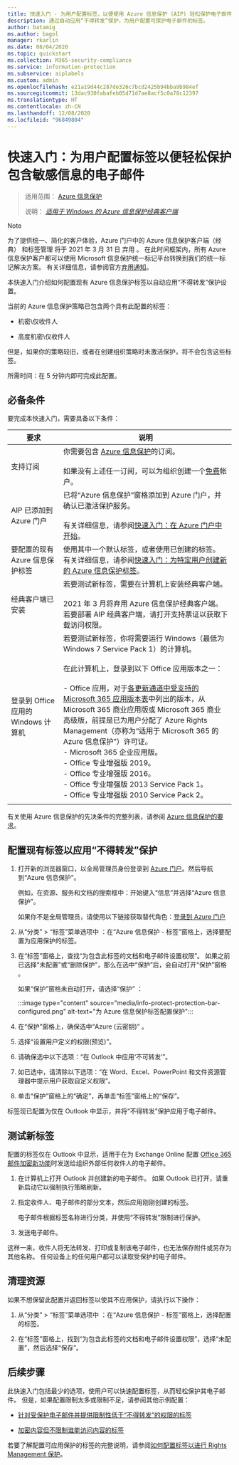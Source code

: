 ```yaml
---
title: 快速入门 - 为用户配置标签，以便使用 Azure 信息保护 (AIP) 轻松保护电子邮件
description: 通过自动应用“不得转发”保护，为用户配置可保护电子邮件的标签。
author: batamig
ms.author: bagol
manager: rkarlin
ms.date: 08/04/2020
ms.topic: quickstart
ms.collection: M365-security-compliance
ms.service: information-protection
ms.subservice: aiplabels
ms.custom: admin
ms.openlocfilehash: e21a19d44c287de326c7bcd2425b94bba9b984ef
ms.sourcegitcommit: 13dac930fabafeb05d71d7ae8acf5c0a78c12397
ms.translationtype: HT
ms.contentlocale: zh-CN
ms.lasthandoff: 12/08/2020
ms.locfileid: "96849804"
---
```

# <a name="quickstart-configure-a-label-for-users-to-easily-protect-emails-that-contain-sensitive-information"></a>快速入门：为用户配置标签以便轻松保护包含敏感信息的电子邮件

>适用范围：  [Azure 信息保护](https://azure.microsoft.com/pricing/details/information-protection)
>
> 说明： *[适用于 Windows 的 Azure 信息保护经典客户端](faqs.md#whats-the-difference-between-the-azure-information-protection-classic-and-unified-labeling-clients)*

>[!NOTE]
> 为了提供统一、简化的客户体验，Azure 门户中的 Azure 信息保护客户端（经典）  和标签管理  将于 2021 年 3 月 31 日  弃用  。 在此时间框架内，所有 Azure 信息保护客户都可以使用 Microsoft 信息保护统一标记平台转换到我们的统一标记解决方案。 有关详细信息，请参阅官方[弃用通知](https://aka.ms/aipclassicsunset)。

本快速入门介绍如何配置现有 Azure 信息保护标签以自动应用“不得转发”保护设置。

当前的 Azure 信息保护策略已包含两个具有此配置的标签：

- 机密\仅收件人

- 高度机密\仅收件人

但是，如果你的策略较旧，或者在创建组织策略时未激活保护，将不会包含这些标签。

所需时间：在 5 分钟内即可完成此配置。

## <a name="prerequisites"></a>必备条件

要完成本快速入门，需要具备以下条件：

|要求  |说明  |
|---------|---------|
|支持订阅     |  你需要包含 [Azure 信息保护](https://azure.microsoft.com/pricing/details/information-protection/)的订阅。 <br><br>如果没有上述任一订阅，可以为组织创建一个[免费](https://admin.microsoft.com/Signup/Signup.aspx?OfferId=87dd2714-d452-48a0-a809-d2f58c4f68b7)帐户。       |
|AIP 已添加到 Azure 门户    |  已将“Azure 信息保护”窗格添加到 Azure 门户，并确认已激活保护服务。 <br><br>有关详细信息，请参阅[快速入门：在 Azure 门户中开始](quickstart-viewpolicy.md)。       |
|要配置的现有 Azure 信息保护标签     | 使用其中一个默认标签，或者使用已创建的标签。 有关详细信息，请参阅[快速入门：为特定用户创建新的 Azure 信息保护标签](quickstart-label-specificusers.md)。 |
|经典客户端已安装    |   若要测试新标签，需要在计算机上安装经典客户端。 <br><br>2021 年 3 月将弃用 Azure 信息保护经典客户端。 若要部署 AIP 经典客户端，请打开支持票证以获取下载访问权限。  |
|登录到 Office 应用的 Windows 计算机 |若要测试新标签，你将需要运行 Windows（最低为 Windows 7 Service Pack 1）的计算机。 <br><br>在此计算机上，登录到以下 Office 应用版本之一： <br><br>- Office 应用，对于[各更新通道中受支持的 Microsoft 365 应用版本表](/officeupdates/update-history-microsoft365-apps-by-date)中列出的版本，从 Microsoft 365 商业应用版或 Microsoft 365 商业高级版，前提是已为用户分配了 Azure Rights Management（亦称为“适用于 Microsoft 365 的 Azure 信息保护”）许可证。 <br>- Microsoft 365 企业应用版。 <br>- Office 专业增强版 2019。 <br>- Office 专业增强版 2016。<br>- Office 专业增强版 2013 Service Pack 1。 <br>- Office 专业增强版 2010 Service Pack 2。|
| | |

有关使用 Azure 信息保护的先决条件的完整列表，请参阅 [Azure 信息保护的要求](requirements.md)。

## <a name="configure-an-existing-label-to-apply-the-do-not-forward-protection"></a>配置现有标签以应用“不得转发”保护

1. 打开新的浏览器窗口，以全局管理员身份登录到 [Azure 门户](https://portal.azure.com)。然后导航到“Azure 信息保护”。

    例如，在资源、服务和文档的搜索框中：开始键入“信息”并选择“Azure 信息保护”。

    如果你不是全局管理员，请使用以下链接获取替代角色：[登录到 Azure 门户](configure-policy.md#signing-in-to-the-azure-portal)

1. 从“分类” > “标签”菜单选项中 ：在“Azure 信息保护 - 标签”窗格上，选择要配置为应用保护的标签。

1. 在“标签”窗格上，查找“为包含此标签的文档和电子邮件设置权限”。 如果之前已选择“未配置”或“删除保护”，那么在选中“保护”后，会自动打开“保护”窗格   。

    如果“保护”窗格未自动打开，请选择“保护” ：

    :::image type="content" source="media/info-protect-protection-bar-configured.png" alt-text="为 Azure 信息保护标签配置保护":::

1. 在“保护”窗格上，确保选中“Azure (云密钥)” 。

1. 选择“设置用户定义的权限(预览)”。

1. 请确保选中以下选项：“在 Outlook 中应用‘不可转发’”。

1. 如已选中，请清除以下选项：“在 Word、Excel、PowerPoint 和文件资源管理器中提示用户获取自定义权限”。

1. 单击“保护”窗格上的“确定”，再单击“标签”窗格上的“保存”。

标签现已配置为仅在 Outlook 中显示，并将“不得转发”保护应用于电子邮件。

## <a name="test-your-new-label"></a>测试新标签

配置的标签仅在 Outlook 中显示，适用于在为 Exchange Online 配置 [Office 365 邮件加密新功能](https://support.office.com/article/7ff0c040-b25c-4378-9904-b1b50210d00e)时发送给组织外部任何收件人的电子邮件。

1. 在计算机上打开 Outlook 并创建新的电子邮件。 如果 Outlook 已打开，请重新启动它以强制执行策略刷新。

2. 指定收件人、电子邮件的部分文本，然后应用刚刚创建的标签。

    电子邮件根据标签名称进行分类，并使用“不得转发”限制进行保护。

3. 发送电子邮件。

这样一来，收件人将无法转发、打印或复制该电子邮件，也无法保存附件或另存为其他名称。 任何设备上的任何用户都可以读取受保护的电子邮件。

## <a name="clean-up-resources"></a>清理资源

如果不想保留此配置并返回标签以使其不应用保护，请执行以下操作：

1. 从“分类” > “标签”菜单选项中 ：在“Azure 信息保护 - 标签”窗格上，选择配置的标签。

1. 在“标签”窗格上，找到“为包含此标签的文档和电子邮件设置权限”，选择“未配置”，然后选择“保存”。

## <a name="next-steps"></a>后续步骤

此快速入门包括最少的选项，使用户可以快速配置标签，从而轻松保护其电子邮件。 但是，如果配置限制太多或限制不足，请参阅其他示例配置：

- [针对受保护电子邮件并提供限制性低于“不得转发”的权限的标签](configure-policy-protection.md#example-4-label-for-protected-email-that-supports-less-restrictive-permissions-than-do-not-forward)

- [加密内容但不限制谁能访问内容的标签](configure-policy-protection.md#example-5-label-that-encrypts-content-but-doesnt-restrict-who-can-access-it)

若要了解配置可应用保护的标签的完整说明，请参阅[如何配置标签以进行 Rights Management 保护](configure-policy-protection.md)。
